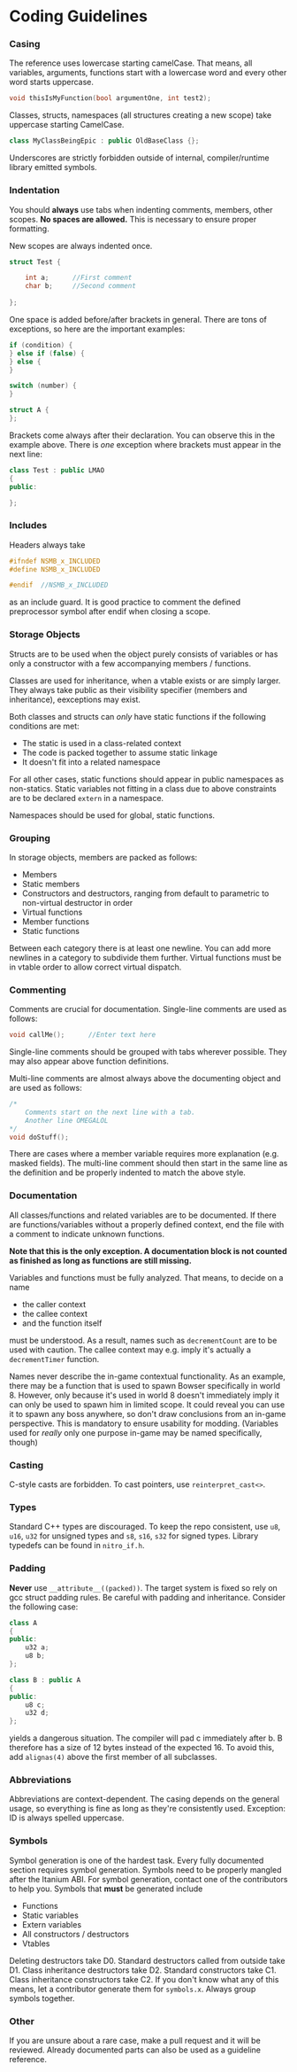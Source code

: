 # Coding Guidelines

### Casing
The reference uses lowercase starting camelCase. That means, all variables, arguments, functions start with a lowercase word and every other word starts uppercase.
```cpp
void thisIsMyFunction(bool argumentOne, int test2);
```
Classes, structs, namespaces (all structures creating a new scope) take uppercase starting CamelCase.
```cpp
class MyClassBeingEpic : public OldBaseClass {};
```
Underscores are strictly forbidden outside of internal, compiler/runtime library emitted symbols.

### Indentation
You should **always** use tabs when indenting comments, members, other scopes. **No spaces are allowed.** This is necessary to ensure proper formatting.

New scopes are always indented once.
```cpp
struct Test {

	int a;		//First comment
	char b;		//Second comment
	
};
```
One space is added before/after brackets in general. There are tons of exceptions, so here are the important examples:
```cpp
if (condition) {
} else if (false) {
} else {
}

switch (number) {
}

struct A {
};
```
Brackets come always after their declaration. You can observe this in the example above.
There is *one* exception where brackets must appear in the next line:
```cpp
class Test : public LMAO
{
public:

};
```
### Includes
Headers always take
```cpp
#ifndef NSMB_x_INCLUDED
#define NSMB_x_INCLUDED

#endif  //NSMB_x_INCLUDED
```
as an include guard. It is good practice to comment the defined preprocessor symbol after endif when closing a scope.

### Storage Objects
Structs are to be used when the object purely consists of variables or has only a constructor with a few accompanying members / functions.

Classes are used for inheritance, when a vtable exists or are simply larger. They always take public as their visibility specifier (members and inheritance), eexceptions may exist.

Both classes and structs can *only* have static functions if the following conditions are met:
- The static is used in a class-related context
- The code is packed together to assume static linkage
- It doesn't fit into a related namespace

For all other cases, static functions should appear in public namespaces as non-statics. Static variables not fitting in a class due to above constraints are to be declared `extern` in a namespace.

Namespaces should be used for global, static functions.

### Grouping
In storage objects, members are packed as follows:
- Members
- Static members
- Constructors and destructors, ranging from default to parametric to non-virtual destructor in order
- Virtual functions
- Member functions
- Static functions

Between each category there is at least one newline. You can add more newlines in a category to subdivide them further.
Virtual functions must be in vtable order to allow correct virtual dispatch.

### Commenting
Comments are crucial for documentation. Single-line comments are used as follows:
```cpp
void callMe();		//Enter text here
```
Single-line comments should be grouped with tabs wherever possible.
They may also appear above function definitions.

Multi-line comments are almost always above the documenting object and are used as follows:
```cpp
/*
	Comments start on the next line with a tab.
	Another line OMEGALOL
*/
void doStuff();
```
There are cases where a member variable requires more explanation (e.g. masked fields). The multi-line comment should then start in the same line as the definition and be properly indented to match the above style.

### Documentation
All classes/functions and related variables are to be documented. If there are functions/variables without a properly defined context, end the file with a comment to indicate unknown functions.

**Note that this is the only exception. A documentation block is not counted as finished as long as functions are still missing.**

Variables and functions must be fully analyzed. That means, to decide on a name
- the caller context
- the callee context
- and the function itself

must be understood. As a result, names such as `decrementCount` are to be used with caution. The callee context may e.g. imply it's actually a `decrementTimer` function.

Names never describe the in-game contextual functionality.
As an example, there may be a function that is used to spawn Bowser specifically in world 8. 
However, only because it's used in world 8 doesn't immediately imply it can only be used to spawn him in limited scope.
It could reveal you can use it to spawn any boss anywhere, so don't draw conclusions from an in-game perspective.
This is mandatory to ensure usability for modding. (Variables used for *really* only one purpose in-game may be named specifically, though)

### Casting
C-style casts are forbidden. To cast pointers, use `reinterpret_cast<>`.

### Types
Standard C++ types are discouraged. To keep the repo consistent, use `u8`, `u16`, `u32` for unsigned types and `s8`, `s16`, `s32` for signed types.
Library typedefs can be found in `nitro_if.h`.

### Padding
**Never** use `__attribute__((packed))`. The target system is fixed so rely on gcc struct padding rules.
Be careful with padding and inheritance. Consider the following case:
```cpp
class A
{
public:
	u32 a;
	u8 b;
};

class B : public A
{
public:
	u8 c;
	u32 d;
};
```
yields a dangerous situation. The compiler will pad c immediately after b. 
B therefore has a size of 12 bytes instead of the expected 16. To avoid this, add `alignas(4)` above the first member of all subclasses.

### Abbreviations
Abbreviations are context-dependent. The casing depends on the general usage, so everything is fine as long as they're consistently used. Exception: ID is always spelled uppercase.

### Symbols
Symbol generation is one of the hardest task. Every fully documented section requires symbol generation. Symbols need to be properly mangled after the Itanium ABI. For symbol generation, contact one of the contributors to help you.
Symbols that **must** be generated include
- Functions
- Static variables
- Extern variables
- All constructors / destructors
- Vtables

Deleting destructors take D0. Standard destructors called from outside take D1. Class inheritance destructors take D2.
Standard constructors take C1. Class inheritance constructors take C2.
If you don't know what any of this means, let a contributor generate them for `symbols.x`. Always group symbols together.

###  Other
If you are unsure about a rare case, make a pull request and it will be reviewed.
Already documented parts can also be used as a guideline reference.


